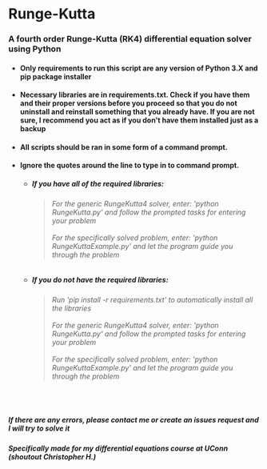 # Runge-Kutta
###  A fourth order Runge-Kutta (RK4) differential equation solver using Python

<ul>
  
<li><h4> Only requirements to run this script are any version of Python 3.X and pip package installer</li></h4>

<li><h4> Necessary libraries are in requirements.txt. Check if you have them and their proper versions before you proceed so that you do not uninstall and reinstall something that you already have. If you are not sure, I recommend you act as if you don't have them installed just as a backup</li></h4>

<li><h4> All scripts should be ran in some form of a command prompt. </li></h4>

<li><h4> Ignore the quotes around the line to type in to command prompt. </li></h4>

<ul>
  
<li><h5> If you have all of the required libraries: </h5></li>

<blockquote><h6> For the generic RungeKutta4 solver, enter: 'python RungeKutta.py' and follow the prompted tasks for entering your problem </br></br> For the specifically solved problem, enter: 'python RungeKuttaExample.py' and let the program guide you through the problem </blockquote></h6>

</ul>

<ul>
  
<li><h5> If you do not have the required libraries: </li></h5>

<blockquote><h6> Run 'pip install -r requirements.txt' to automatically install all the libraries </br></br> For the generic RungeKutta4 solver, enter: 'python RungeKutta.py' and follow the prompted tasks for entering your problem </br></br> For the specifically solved problem, enter: 'python RungeKuttaExample.py' and let the program guide you through the problem </h6></blockquote>

</ul>
</ul>

</br>

##### If there are any errors, please contact me or create an issues request and I will try to solve it

##### Specifically made for my differential equations course at UConn (shoutout Christopher H.)

